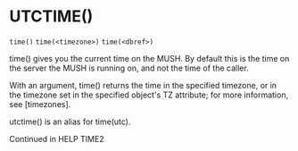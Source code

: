 # UTCTIME()
`time()`
`time(<timezone>)`
`time(<dbref>)`

  time() gives you the current time on the MUSH. By default this is the time on the server the MUSH is running on, and not the time of the caller.

  With an argument, time() returns the time in the specified timezone, or in the timezone set in the specified object's TZ attribute; for more information, see [timezones].

  utctime() is an alias for time(utc).

Continued in HELP TIME2

